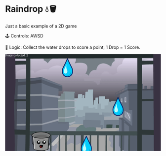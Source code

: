 # Raindrop 💧🪣

Just a basic example of a 2D game

🕹️ Controls: AWSD

🎲 Logic: Collect the water drops to score a point, 1 Drop = 1 Score.

![Gameplay Demo](media/example.gif)
